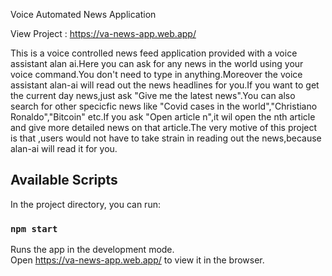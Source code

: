 Voice Automated News Application
 
View Project : https://va-news-app.web.app/

This is a voice controlled news feed application provided with a voice assistant alan ai.Here you can ask for any news in the world using your voice command.You don't need to type in anything.Moreover the voice assistant alan-ai will read out the news headlines for you.If you want to get the current day news,just ask "Give me the latest news".You can also search for other specicfic news like "Covid cases in the world","Christiano Ronaldo","Bitcoin" etc.If you ask "Open article n",it wil open the nth article and give more detailed news on that article.The very motive of this project is that ,users would not have to take strain in reading out the news,because alan-ai will read it for you.
## Available Scripts

In the project directory, you can run:

### `npm start`

Runs the app in the development mode.<br />
Open https://va-news-app.web.app/ to view it in the browser.



